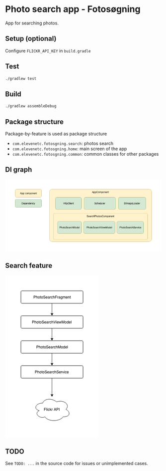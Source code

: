 # Photo search app - Fotosøgning

App for searching photos.

## Setup (optional)

Configure `FLICKR_API_KEY` in `build.gradle` 
## Test

```bash
./gradlew test
```
## Build

```bash
./gradlew assembleDebug
```
## Package structure

Package-by-feature is used as package structure
- `com.elevenetc.fotosgning.search`: photos search
- `com.elevenetc.fotosgning.home`: main screen of the app 
- `com.elevenetc.fotosgning.common`: common classes for other packages
## DI graph
![GitHub Logo](/docs/di-graph.png)
## Search feature
![GitHub Logo](/docs/feature-photo-search.png)

## TODO
See `TODO: ...` in the source code for issues or unimplemented cases.